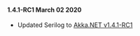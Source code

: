 #### 1.4.1-RC1 March 02 2020 ####

* Updated Serilog to [Akka.NET v1.4.1-RC1](https://getakka.net/community/whats-new/akkadotnet-v1.4.html)